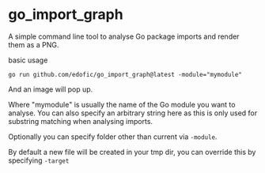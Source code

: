 # go_import_graph

A simple command line tool to analyse Go package imports and render them as a PNG.

basic usage

```
go run github.com/edofic/go_import_graph@latest -module="mymodule"
```

And an image will pop up.

Where "mymodule" is usually the name of the Go module you want to analyse. You
can also specify an arbitrary string here as this is only used for substring
matching when analysing imports.

Optionally you can specify folder other than current via `-module`.

By default a new file will be created in your tmp dir, you can override this by
specifying `-target`
